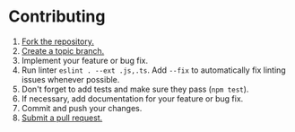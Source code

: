# Contributing

1. [Fork the repository.][fork]
2. [Create a topic branch.][branch]
3. Implement your feature or bug fix.
4. Run linter `eslint . --ext .js,.ts`. Add `--fix` to automatically fix linting issues whenever possible.
5. Don't forget to add tests and make sure they pass (`npm test`).
6. If necessary, add documentation for your feature or bug fix.
7. Commit and push your changes.
8. [Submit a pull request.][pr]

[fork]: http://help.github.com/fork-a-repo/
[branch]: https://help.github.com/en/github/collaborating-with-issues-and-pull-requests/about-branches
[pr]: https://help.github.com/en/github/collaborating-with-issues-and-pull-requests/about-pull-requests

